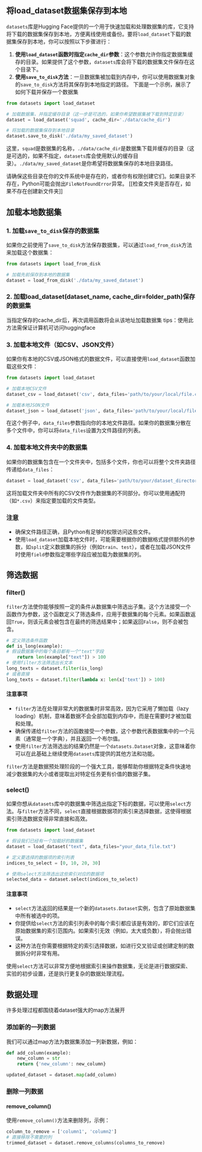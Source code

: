 ## 将load_dataset数据集保存到本地
`datasets`库是Hugging Face提供的一个用于快速加载和处理数据集的库，它支持将下载的数据集保存到本地，方便离线使用或备份。要将`load_dataset`下载的数据集保存到本地，你可以按照以下步骤进行：
1. **使用`load_dataset`函数时指定`cache_dir`参数**：这个参数允许你指定数据集缓存的目录。如果提供了这个参数，`datasets`库会将下载的数据集文件保存在这个目录下。
2. **使用`save_to_disk`方法**：一旦数据集被加载到内存中，你可以使用数据集对象的`save_to_disk`方法将其保存到本地指定的路径。
下面是一个示例，展示了如何下载并保存一个数据集
```python
from datasets import load_dataset

# 加载数据集，并指定缓存目录（这一步是可选的，如果你希望数据集被下载到特定目录）
dataset = load_dataset('squad', cache_dir='./data/cache_dir')

# 将加载的数据集保存到本地目录
dataset.save_to_disk('./data/my_saved_dataset')
```
这里，`squad`是数据集的名称，`./data/cache_dir`是数据集下载并缓存的目录（这是可选的，如果不指定，`datasets`库会使用默认的缓存目录）。`./data/my_saved_dataset`是你希望将数据集保存的本地目录路径。

请确保这些目录在你的文件系统中是存在的，或者你有权限创建它们。如果目录不存在，Python可能会抛出`FileNotFoundError`异常。
[[检查文件夹是否存在，如果不存在创建新文件夹]]

## 加载本地数据集
### 1. 加载`save_to_disk`保存的数据集
如果你之前使用了`save_to_disk`方法保存数据集，可以通过`load_from_disk`方法来加载这个数据集：
```python
from datasets import load_from_disk

# 加载先前保存到本地的数据集
dataset = load_from_disk('./data/my_saved_dataset')
```
### 2. 加载load_dataset(dataset_name, cache_dir=folder_path)保存的数据集
当指定保存的cache_dir后，再次调用函数将会从该地址加载数据集
tips：使用此方法需保证计算机可访问huggingface
### 3. 加载本地文件（如CSV、JSON文件）

如果你有本地的CSV或JSON格式的数据文件，可以直接使用`load_dataset`函数加载这些文件：
```python
from datasets import load_dataset

# 加载本地CSV文件
dataset_csv = load_dataset('csv', data_files='path/to/your/local/file.csv')

# 加载本地JSON文件
dataset_json = load_dataset('json', data_files='path/to/your/local/file.json')
```
在这个例子中，`data_files`参数指向你的本地文件路径。如果你的数据集分散在多个文件中，你可以将`data_files`设置为文件路径的列表。
### 4. 加载本地文件夹中的数据集

如果你的数据集包含在一个文件夹中，包括多个文件，你也可以将整个文件夹路径传递给`data_files`：
```python
dataset = load_dataset('csv', data_files='path/to/your/dataset_directory/*.csv')
```
这将加载文件夹中所有的CSV文件作为数据集的不同部分。你可以使用通配符（如`*.csv`）来指定要加载的文件类型。



### 注意

- 确保文件路径正确，且Python有足够的权限访问这些文件。
- 使用`load_dataset`加载本地文件时，可能需要根据你的数据格式提供额外的参数，如`split`定义数据集的拆分（例如`train`、`test`），或者在加载JSON文件时使用`field`参数指定哪些字段应被加载为数据集的列。


## 筛选数据
### filter()
`filter`方法使你能够按照一定的条件从数据集中筛选出子集。这个方法接受一个函数作为参数，这个函数定义了筛选条件，应用于数据集的每个元素。如果函数返回`True`，则该元素会被包含在最终的筛选结果中；如果返回`False`，则不会被包含。
```python
# 定义筛选条件函数 
def is_long(example): 
# 假设数据集中的每个条目都有一个"text"字段 
	return len(example["text"]) > 100 
# 使用filter方法筛选出长文本 
long_texts = dataset.filter(is_long)
# 或者直接
long_texts = dataset.filter(lambda x: len(x['text']) > 100)
```
#### 注意事项

- `filter`方法在处理非常大的数据集时非常高效，因为它采用了懒加载（lazy loading）机制，意味着数据不会全部加载到内存中，而是在需要时才被加载和处理。
- 确保传递给`filter`方法的函数接受一个参数，这个参数代表数据集中的一个元素（通常是一个字典），并且返回一个布尔值。
- 使用`filter`方法筛选出的结果仍然是一个`datasets.Dataset`对象，这意味着你可以在此基础上继续使用`datasets`库提供的其他方法和功能。

`filter`方法是数据预处理阶段的一个强大工具，能够帮助你根据特定条件快速地减少数据集的大小或者提取出对特定任务更有价值的数据子集。
### select()
如果你想从`datasets`库中的数据集中筛选出指定下标的数据，可以使用`select`方法。与`filter`方法不同，`select`直接根据数据项的索引来选择数据，这使得根据索引筛选数据变得非常直接和高效。
```python
from datasets import load_dataset

# 假设我们已经有一个加载好的数据集
dataset = load_dataset("text", data_files="your_data_file.txt")

# 定义要选择的数据项的索引列表
indices_to_select = [0, 10, 20, 30]

# 使用select方法筛选出这些索引对应的数据项
selected_data = dataset.select(indices_to_select)
```
#### 注意事项

- `select`方法返回的结果是一个新的`datasets.Dataset`实例，包含了原始数据集中所有被选中的项。
- 你提供给`select`方法的索引列表中的每个索引都应该是有效的，即它们应该在原始数据集的索引范围内。如果索引无效（例如，太大或负数），将会抛出错误。
- 这种方法在你需要根据特定的索引选择数据，如进行交叉验证或创建定制的数据拆分时非常有用。

使用`select`方法可以非常方便地根据索引来操作数据集，无论是进行数据探索、实验的初步设置，还是执行更复杂的数据处理流程。
## 数据处理
许多处理过程都围绕着dataset强大的map方法展开
### 添加新的一列数据
我们可以通过map方法为数据集添加一列新数据，例如：
```python
def add_column(example):
	new_column = str
	return {'new_column': new_column}

updated_dataset = dataset.map(add_column)
```

### 删除一列数据
#### remove_column()
使用`remove_column()`方法来删除列，示例：
```python
column_to_remove = ['column1', 'column2']
# 直接移除不需要的列 
trimmed_dataset = dataset.remove_columns(columns_to_remove)
```
